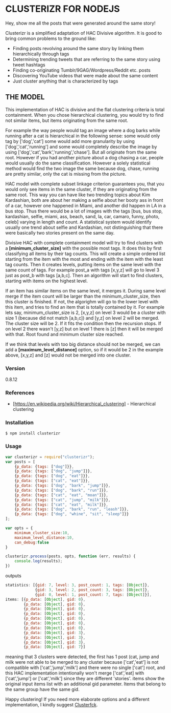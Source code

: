 # CLUSTERIZR FOR NODEJS

Hey, show me all the posts that were generated around the same story!

Clusterizr is a simplified adaptation of HAC Divisive algorithm. It is good to bring common problems to the ground like:

  - Finding posts revolving around the same story by linking them hierarchically through tags
  - Determining trending tweets that are referring to the same story using tweet hashtags
  - Finding co-originating Tumblr/9GAG/Wordpress/Reddit etc. posts
  - Discovering YouTube videos that were made about the same content
  - Just cluster anything that is characterized by tags

## THE MODEL
This implementation of HAC is divisive and the flat clustering criteria is total containment.
When you chose hierarchical clustering, you would try to find not similar items, but items originating from the same root.

For example the way people would tag an image where a dog barks while running after a cat is hierarchical in the following sense: some would only tag by ['dog','cat'] some would add more granularity by using ['dog','cat','running'] and some would completely describe the image by using ['dog','cat','bark','running','chase']. But all originate from the same root.
However if you had another picture about a dog chasing a car, people would usually do the same classification. However a solely statistical method would find the two image the same because dog, chase, running are pretty similar, only the cat is missing from the picture.

HAC model with complete subset linkage criterion guarantees you, that you would only see items in the same cluster, if they are originating from the same root. This way you can have like two trending topics about Kim Kardashian, both are about her making a selfie about her booty ass in front of a car, however one happened in Miami, and another did happen in LA in a bus stop. Thus there would be a lot of images with the tags [bus, bus stop, kardashian, selfie, miami, ass, beach, sand, la, car, camaro, funny, photo, celeb] varying in length and count. A statistical system would identify usually one trend about selfie and Kardashian, not distinguishing that there were basically two stories present on the same day.

Divisive HAC with complete containment model will try to find clusters with a **[minimum_cluster_size]** with the possible most tags. It does this by first classifying all items by their tag counts. This will create a simple ordered list starting from the item with the most and ending with the item with the least tag counts. Then it creates levels, putting items on the same level with the same count of tags. For example post_a with tags [x,y,z] will go to level 3 just as post_b with tags [a,b,c]. Then an algorithm will start to find clusters, starting with items on the highest level.

If an item has similar items on the same level, it merges it. During same level merge if the item count will be larger than the minimum_cluster_size, then this cluster is finished. If not, the algorighm will go to the lower level with this item, and tries to find an item that is totally contained by it. For example lets say, minimum_cluster_size is 2, [x,y,z] on level 3 would be a cluster with size 1 (because did not match [a,b,c]) and [y,z] on level 2 will be merged. The cluster size will be 2. If it fits the condition then the recursion stops. If on level 2 there wasn't [y,z] but on level 1 there is [z] then it will be merged with that. Root found and minimum cluster size reached. 

If we think that levels with too big distance should not be merged, we can add a **[maximum_level_distance]** option, so if it would be 2 in the example above, [x,y,z] and [z] would not be merged into one cluster.

### Version
0.8.12

### References

* [https://en.wikipedia.org/wiki/Hierarchical_clustering] - Hierarchical clustering

### Installation

```sh
$ npm install clusterizr
```
### Usage

```javascript
var clusterizr = require("clusterizr");
var posts = [
	{p_data: {tags: ["dog"]}},
	{p_data: {tags: ["dog", "jump"]}},
	{p_data: {tags: ["dog", "eat"]}},
	{p_data: {tags: ["cat", "eat"]}},
	{p_data: {tags: ["dog", "bark", "jump"]}},
	{p_data: {tags: ["dog", "bark", "run"]}},
	{p_data: {tags: ["cat", "eat", "moan"]}},
	{p_data: {tags: ["cat", "jump", "milk"]}},
	{p_data: {tags: ["cat", "eat", "milk"]}},
	{p_data: {tags: ["dog", "bark", "run", "leash"]}},
	{p_data: {tags: ["dog", "whine", "sit", "sleep"]}}
];

var opts = {
    minimum_cluster_size:10,
    maximum_level_distance:10,
    can_debug:false
}

clusterizr.process(posts, opts, function (err, results) {
    console.log(results);
})
```

outputs

```javascript
statistics: [{gid: 7, level: 3, post_count: 1, tags: [Object]},
			 {gid: 3, level: 2, post_count: 3, tags: [Object]},
			 {gid: 0, level: 1, post_count: 7, tags: [Object]}],
items: [{p_data: [Object], gid: 0},
		{p_data: [Object], gid: 0},
		{p_data: [Object], gid: 0},
		{p_data: [Object], gid: 0},
		{p_data: [Object], gid: 0},
		{p_data: [Object], gid: 0},
		{p_data: [Object], gid: 0},
		{p_data: [Object], gid: 3},
		{p_data: [Object], gid: 3},
		{p_data: [Object], gid: 3},
		{p_data: [Object], gid: 7}]
```

meaning that 3 clusters were detected, the first has 1 post (cat, jump and milk were not able to be merged to any cluster because ['cat','eat'] is not compatible with ['cat','jump','milk'] and there were no single ['cat'] root, and this HAC implementation intentionally won't merge ['cat','eat] with ['cat','jump'] or ['cat','milk'] since they are different 'stories'.
items show the original input items list with an additional gid parameter. Items that belong to the same group have the same gid.

Happy clustering!
If you need more elaborate options and a different implementation, I kindly suggest [Clusterfck](https://github.com/harthur/clusterfck "Clusterfck NPM package").